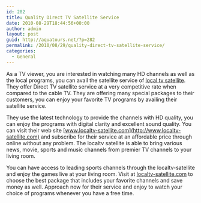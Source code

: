 ```yaml
---
id: 282
title: Quality Direct TV Satellite Service
date: 2010-08-29T18:44:56+00:00
author: admin
layout: post
guid: http://aquatours.net/?p=282
permalink: /2010/08/29/quality-direct-tv-satellite-service/
categories:
  - General
---
```

As a TV viewer, you are interested in watching many HD channels as well as the local programs, you can avail the satellite service of [local tv satellite](http://www.localtv-satellite.com). They offer Direct TV satellite service at a very competitive rate when compared to the cable TV. They are offering many special packages to their customers, you can enjoy your favorite TV programs by availing their satellite service.

They use the latest technology to provide the channels with HD quality, you can enjoy the programs with digital clarity and excellent sound quality. You can visit their web site [www.localtv-satellite.com](http://www.localtv-satellite.com) and subscribe for their service at an affordable price through online without any problem. The localtv satellite is able to bring various news, movie, sports and music channels from premier TV channels to your living room.

You can have access to leading sports channels through the localtv-satellite and enjoy the games live at your living room. Visit at [localtv-satellite.com](http://www.localtv-satellite.com) to choose the best package that includes your favorite channels and save money as well. Approach now for their service and enjoy to watch your choice of programs whenever you have a free time.